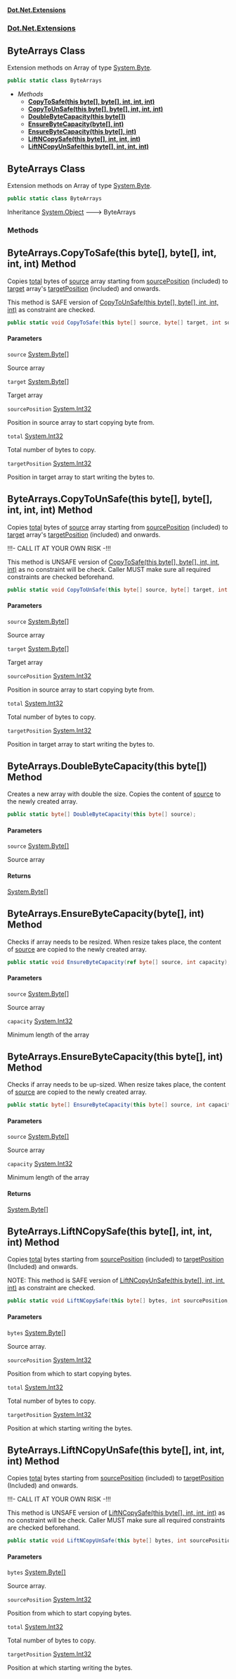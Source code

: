 #### [Dot.Net.Extensions](index.md 'index')
### [Dot.Net.Extensions](Dot.Net.Extensions.md 'Dot.Net.Extensions')

## ByteArrays Class

Extension methods on Array of type [System.Byte](https://docs.microsoft.com/en-us/dotnet/api/System.Byte 'System.Byte').

```csharp
public static class ByteArrays
```
- *Methods*
  - **[CopyToSafe(this byte[], byte[], int, int, int)](Dot.Net.Extensions.ByteArrays.md#Dot.Net.Extensions.ByteArrays.CopyToSafe(thisbyte[],byte[],int,int,int) 'Dot.Net.Extensions.ByteArrays.CopyToSafe(this byte[], byte[], int, int, int)')**
  - **[CopyToUnSafe(this byte[], byte[], int, int, int)](Dot.Net.Extensions.ByteArrays.md#Dot.Net.Extensions.ByteArrays.CopyToUnSafe(thisbyte[],byte[],int,int,int) 'Dot.Net.Extensions.ByteArrays.CopyToUnSafe(this byte[], byte[], int, int, int)')**
  - **[DoubleByteCapacity(this byte[])](Dot.Net.Extensions.ByteArrays.md#Dot.Net.Extensions.ByteArrays.DoubleByteCapacity(thisbyte[]) 'Dot.Net.Extensions.ByteArrays.DoubleByteCapacity(this byte[])')**
  - **[EnsureByteCapacity(byte[], int)](Dot.Net.Extensions.ByteArrays.md#Dot.Net.Extensions.ByteArrays.EnsureByteCapacity(byte[],int) 'Dot.Net.Extensions.ByteArrays.EnsureByteCapacity(byte[], int)')**
  - **[EnsureByteCapacity(this byte[], int)](Dot.Net.Extensions.ByteArrays.md#Dot.Net.Extensions.ByteArrays.EnsureByteCapacity(thisbyte[],int) 'Dot.Net.Extensions.ByteArrays.EnsureByteCapacity(this byte[], int)')**
  - **[LiftNCopySafe(this byte[], int, int, int)](Dot.Net.Extensions.ByteArrays.md#Dot.Net.Extensions.ByteArrays.LiftNCopySafe(thisbyte[],int,int,int) 'Dot.Net.Extensions.ByteArrays.LiftNCopySafe(this byte[], int, int, int)')**
  - **[LiftNCopyUnSafe(this byte[], int, int, int)](Dot.Net.Extensions.ByteArrays.md#Dot.Net.Extensions.ByteArrays.LiftNCopyUnSafe(thisbyte[],int,int,int) 'Dot.Net.Extensions.ByteArrays.LiftNCopyUnSafe(this byte[], int, int, int)')**

## ByteArrays Class

Extension methods on Array of type [System.Byte](https://docs.microsoft.com/en-us/dotnet/api/System.Byte 'System.Byte').

```csharp
public static class ByteArrays
```

Inheritance [System.Object](https://docs.microsoft.com/en-us/dotnet/api/System.Object 'System.Object') &#129106; ByteArrays
### Methods

<a name='Dot.Net.Extensions.ByteArrays.CopyToSafe(thisbyte[],byte[],int,int,int)'></a>

## ByteArrays.CopyToSafe(this byte[], byte[], int, int, int) Method

Copies [total](Dot.Net.Extensions.ByteArrays.md#Dot.Net.Extensions.ByteArrays.CopyToSafe(thisbyte[],byte[],int,int,int).total 'Dot.Net.Extensions.ByteArrays.CopyToSafe(this byte[], byte[], int, int, int).total') bytes of [source](Dot.Net.Extensions.ByteArrays.md#Dot.Net.Extensions.ByteArrays.CopyToSafe(thisbyte[],byte[],int,int,int).source 'Dot.Net.Extensions.ByteArrays.CopyToSafe(this byte[], byte[], int, int, int).source') array starting from 
[sourcePosition](Dot.Net.Extensions.ByteArrays.md#Dot.Net.Extensions.ByteArrays.CopyToSafe(thisbyte[],byte[],int,int,int).sourcePosition 'Dot.Net.Extensions.ByteArrays.CopyToSafe(this byte[], byte[], int, int, int).sourcePosition') (included) to [target](Dot.Net.Extensions.ByteArrays.md#Dot.Net.Extensions.ByteArrays.CopyToSafe(thisbyte[],byte[],int,int,int).target 'Dot.Net.Extensions.ByteArrays.CopyToSafe(this byte[], byte[], int, int, int).target') array's
[targetPosition](Dot.Net.Extensions.ByteArrays.md#Dot.Net.Extensions.ByteArrays.CopyToSafe(thisbyte[],byte[],int,int,int).targetPosition 'Dot.Net.Extensions.ByteArrays.CopyToSafe(this byte[], byte[], int, int, int).targetPosition') (included) and onwards.

This method is SAFE version of [CopyToUnSafe(this byte[], byte[], int, int, int)](Dot.Net.Extensions.ByteArrays.md#Dot.Net.Extensions.ByteArrays.CopyToUnSafe(thisbyte[],byte[],int,int,int) 'Dot.Net.Extensions.ByteArrays.CopyToUnSafe(this byte[], byte[], int, int, int)') 
as constraint are checked.

```csharp
public static void CopyToSafe(this byte[] source, byte[] target, int sourcePosition, int total, int targetPosition);
```
#### Parameters

<a name='Dot.Net.Extensions.ByteArrays.CopyToSafe(thisbyte[],byte[],int,int,int).source'></a>

`source` [System.Byte](https://docs.microsoft.com/en-us/dotnet/api/System.Byte 'System.Byte')[[]](https://docs.microsoft.com/en-us/dotnet/api/System.Array 'System.Array')

Source array

<a name='Dot.Net.Extensions.ByteArrays.CopyToSafe(thisbyte[],byte[],int,int,int).target'></a>

`target` [System.Byte](https://docs.microsoft.com/en-us/dotnet/api/System.Byte 'System.Byte')[[]](https://docs.microsoft.com/en-us/dotnet/api/System.Array 'System.Array')

Target array

<a name='Dot.Net.Extensions.ByteArrays.CopyToSafe(thisbyte[],byte[],int,int,int).sourcePosition'></a>

`sourcePosition` [System.Int32](https://docs.microsoft.com/en-us/dotnet/api/System.Int32 'System.Int32')

Position in source array to start copying byte from.

<a name='Dot.Net.Extensions.ByteArrays.CopyToSafe(thisbyte[],byte[],int,int,int).total'></a>

`total` [System.Int32](https://docs.microsoft.com/en-us/dotnet/api/System.Int32 'System.Int32')

Total number of bytes to copy.

<a name='Dot.Net.Extensions.ByteArrays.CopyToSafe(thisbyte[],byte[],int,int,int).targetPosition'></a>

`targetPosition` [System.Int32](https://docs.microsoft.com/en-us/dotnet/api/System.Int32 'System.Int32')

Position in target array to start writing the bytes to.

<a name='Dot.Net.Extensions.ByteArrays.CopyToUnSafe(thisbyte[],byte[],int,int,int)'></a>

## ByteArrays.CopyToUnSafe(this byte[], byte[], int, int, int) Method

Copies [total](Dot.Net.Extensions.ByteArrays.md#Dot.Net.Extensions.ByteArrays.CopyToUnSafe(thisbyte[],byte[],int,int,int).total 'Dot.Net.Extensions.ByteArrays.CopyToUnSafe(this byte[], byte[], int, int, int).total') bytes of [source](Dot.Net.Extensions.ByteArrays.md#Dot.Net.Extensions.ByteArrays.CopyToUnSafe(thisbyte[],byte[],int,int,int).source 'Dot.Net.Extensions.ByteArrays.CopyToUnSafe(this byte[], byte[], int, int, int).source') array starting from 
[sourcePosition](Dot.Net.Extensions.ByteArrays.md#Dot.Net.Extensions.ByteArrays.CopyToUnSafe(thisbyte[],byte[],int,int,int).sourcePosition 'Dot.Net.Extensions.ByteArrays.CopyToUnSafe(this byte[], byte[], int, int, int).sourcePosition') (included) to [target](Dot.Net.Extensions.ByteArrays.md#Dot.Net.Extensions.ByteArrays.CopyToUnSafe(thisbyte[],byte[],int,int,int).target 'Dot.Net.Extensions.ByteArrays.CopyToUnSafe(this byte[], byte[], int, int, int).target') array's
[targetPosition](Dot.Net.Extensions.ByteArrays.md#Dot.Net.Extensions.ByteArrays.CopyToUnSafe(thisbyte[],byte[],int,int,int).targetPosition 'Dot.Net.Extensions.ByteArrays.CopyToUnSafe(this byte[], byte[], int, int, int).targetPosition') (included) and onwards.

!!!- CALL IT AT YOUR OWN RISK -!!!

This method is UNSAFE version of [CopyToSafe(this byte[], byte[], int, int, int)](Dot.Net.Extensions.ByteArrays.md#Dot.Net.Extensions.ByteArrays.CopyToSafe(thisbyte[],byte[],int,int,int) 'Dot.Net.Extensions.ByteArrays.CopyToSafe(this byte[], byte[], int, int, int)') 
as no constraint will be check. Caller MUST make sure all required constraints are checked beforehand.

```csharp
public static void CopyToUnSafe(this byte[] source, byte[] target, int sourcePosition, int total, int targetPosition);
```
#### Parameters

<a name='Dot.Net.Extensions.ByteArrays.CopyToUnSafe(thisbyte[],byte[],int,int,int).source'></a>

`source` [System.Byte](https://docs.microsoft.com/en-us/dotnet/api/System.Byte 'System.Byte')[[]](https://docs.microsoft.com/en-us/dotnet/api/System.Array 'System.Array')

Source array

<a name='Dot.Net.Extensions.ByteArrays.CopyToUnSafe(thisbyte[],byte[],int,int,int).target'></a>

`target` [System.Byte](https://docs.microsoft.com/en-us/dotnet/api/System.Byte 'System.Byte')[[]](https://docs.microsoft.com/en-us/dotnet/api/System.Array 'System.Array')

Target array

<a name='Dot.Net.Extensions.ByteArrays.CopyToUnSafe(thisbyte[],byte[],int,int,int).sourcePosition'></a>

`sourcePosition` [System.Int32](https://docs.microsoft.com/en-us/dotnet/api/System.Int32 'System.Int32')

Position in source array to start copying byte from.

<a name='Dot.Net.Extensions.ByteArrays.CopyToUnSafe(thisbyte[],byte[],int,int,int).total'></a>

`total` [System.Int32](https://docs.microsoft.com/en-us/dotnet/api/System.Int32 'System.Int32')

Total number of bytes to copy.

<a name='Dot.Net.Extensions.ByteArrays.CopyToUnSafe(thisbyte[],byte[],int,int,int).targetPosition'></a>

`targetPosition` [System.Int32](https://docs.microsoft.com/en-us/dotnet/api/System.Int32 'System.Int32')

Position in target array to start writing the bytes to.

<a name='Dot.Net.Extensions.ByteArrays.DoubleByteCapacity(thisbyte[])'></a>

## ByteArrays.DoubleByteCapacity(this byte[]) Method

Creates a new array with double the size. Copies the content of [source](Dot.Net.Extensions.ByteArrays.md#Dot.Net.Extensions.ByteArrays.DoubleByteCapacity(thisbyte[]).source 'Dot.Net.Extensions.ByteArrays.DoubleByteCapacity(this byte[]).source') to the newly created array.

```csharp
public static byte[] DoubleByteCapacity(this byte[] source);
```
#### Parameters

<a name='Dot.Net.Extensions.ByteArrays.DoubleByteCapacity(thisbyte[]).source'></a>

`source` [System.Byte](https://docs.microsoft.com/en-us/dotnet/api/System.Byte 'System.Byte')[[]](https://docs.microsoft.com/en-us/dotnet/api/System.Array 'System.Array')

Source array

#### Returns
[System.Byte](https://docs.microsoft.com/en-us/dotnet/api/System.Byte 'System.Byte')[[]](https://docs.microsoft.com/en-us/dotnet/api/System.Array 'System.Array')

<a name='Dot.Net.Extensions.ByteArrays.EnsureByteCapacity(byte[],int)'></a>

## ByteArrays.EnsureByteCapacity(byte[], int) Method

Checks if array needs to be resized. When resize takes place, the content of [source](Dot.Net.Extensions.ByteArrays.md#Dot.Net.Extensions.ByteArrays.EnsureByteCapacity(byte[],int).source 'Dot.Net.Extensions.ByteArrays.EnsureByteCapacity(byte[], int).source')
are copied to the newly created array.

```csharp
public static void EnsureByteCapacity(ref byte[] source, int capacity);
```
#### Parameters

<a name='Dot.Net.Extensions.ByteArrays.EnsureByteCapacity(byte[],int).source'></a>

`source` [System.Byte](https://docs.microsoft.com/en-us/dotnet/api/System.Byte 'System.Byte')[[]](https://docs.microsoft.com/en-us/dotnet/api/System.Array 'System.Array')

Source array

<a name='Dot.Net.Extensions.ByteArrays.EnsureByteCapacity(byte[],int).capacity'></a>

`capacity` [System.Int32](https://docs.microsoft.com/en-us/dotnet/api/System.Int32 'System.Int32')

Minimum length of the array

<a name='Dot.Net.Extensions.ByteArrays.EnsureByteCapacity(thisbyte[],int)'></a>

## ByteArrays.EnsureByteCapacity(this byte[], int) Method

Checks if array needs to be up-sized. When resize takes place, the content of [source](Dot.Net.Extensions.ByteArrays.md#Dot.Net.Extensions.ByteArrays.EnsureByteCapacity(thisbyte[],int).source 'Dot.Net.Extensions.ByteArrays.EnsureByteCapacity(this byte[], int).source')
are copied to the newly created array.

```csharp
public static byte[] EnsureByteCapacity(this byte[] source, int capacity);
```
#### Parameters

<a name='Dot.Net.Extensions.ByteArrays.EnsureByteCapacity(thisbyte[],int).source'></a>

`source` [System.Byte](https://docs.microsoft.com/en-us/dotnet/api/System.Byte 'System.Byte')[[]](https://docs.microsoft.com/en-us/dotnet/api/System.Array 'System.Array')

Source array

<a name='Dot.Net.Extensions.ByteArrays.EnsureByteCapacity(thisbyte[],int).capacity'></a>

`capacity` [System.Int32](https://docs.microsoft.com/en-us/dotnet/api/System.Int32 'System.Int32')

Minimum length of the array

#### Returns
[System.Byte](https://docs.microsoft.com/en-us/dotnet/api/System.Byte 'System.Byte')[[]](https://docs.microsoft.com/en-us/dotnet/api/System.Array 'System.Array')

<a name='Dot.Net.Extensions.ByteArrays.LiftNCopySafe(thisbyte[],int,int,int)'></a>

## ByteArrays.LiftNCopySafe(this byte[], int, int, int) Method

Copies [total](Dot.Net.Extensions.ByteArrays.md#Dot.Net.Extensions.ByteArrays.LiftNCopySafe(thisbyte[],int,int,int).total 'Dot.Net.Extensions.ByteArrays.LiftNCopySafe(this byte[], int, int, int).total') bytes starting from [sourcePosition](Dot.Net.Extensions.ByteArrays.md#Dot.Net.Extensions.ByteArrays.LiftNCopySafe(thisbyte[],int,int,int).sourcePosition 'Dot.Net.Extensions.ByteArrays.LiftNCopySafe(this byte[], int, int, int).sourcePosition') (included) 
to [targetPosition](Dot.Net.Extensions.ByteArrays.md#Dot.Net.Extensions.ByteArrays.LiftNCopySafe(thisbyte[],int,int,int).targetPosition 'Dot.Net.Extensions.ByteArrays.LiftNCopySafe(this byte[], int, int, int).targetPosition') (Included) and onwards.

NOTE: This method is SAFE version of [LiftNCopyUnSafe(this byte[], int, int, int)](Dot.Net.Extensions.ByteArrays.md#Dot.Net.Extensions.ByteArrays.LiftNCopyUnSafe(thisbyte[],int,int,int) 'Dot.Net.Extensions.ByteArrays.LiftNCopyUnSafe(this byte[], int, int, int)') as
constraint are checked.

```csharp
public static void LiftNCopySafe(this byte[] bytes, int sourcePosition, int total, int targetPosition);
```
#### Parameters

<a name='Dot.Net.Extensions.ByteArrays.LiftNCopySafe(thisbyte[],int,int,int).bytes'></a>

`bytes` [System.Byte](https://docs.microsoft.com/en-us/dotnet/api/System.Byte 'System.Byte')[[]](https://docs.microsoft.com/en-us/dotnet/api/System.Array 'System.Array')

Source array.

<a name='Dot.Net.Extensions.ByteArrays.LiftNCopySafe(thisbyte[],int,int,int).sourcePosition'></a>

`sourcePosition` [System.Int32](https://docs.microsoft.com/en-us/dotnet/api/System.Int32 'System.Int32')

Position from which to start copying bytes.

<a name='Dot.Net.Extensions.ByteArrays.LiftNCopySafe(thisbyte[],int,int,int).total'></a>

`total` [System.Int32](https://docs.microsoft.com/en-us/dotnet/api/System.Int32 'System.Int32')

Total number of bytes to copy.

<a name='Dot.Net.Extensions.ByteArrays.LiftNCopySafe(thisbyte[],int,int,int).targetPosition'></a>

`targetPosition` [System.Int32](https://docs.microsoft.com/en-us/dotnet/api/System.Int32 'System.Int32')

Position at which starting writing the bytes.

<a name='Dot.Net.Extensions.ByteArrays.LiftNCopyUnSafe(thisbyte[],int,int,int)'></a>

## ByteArrays.LiftNCopyUnSafe(this byte[], int, int, int) Method

Copies [total](Dot.Net.Extensions.ByteArrays.md#Dot.Net.Extensions.ByteArrays.LiftNCopyUnSafe(thisbyte[],int,int,int).total 'Dot.Net.Extensions.ByteArrays.LiftNCopyUnSafe(this byte[], int, int, int).total') bytes starting from [sourcePosition](Dot.Net.Extensions.ByteArrays.md#Dot.Net.Extensions.ByteArrays.LiftNCopyUnSafe(thisbyte[],int,int,int).sourcePosition 'Dot.Net.Extensions.ByteArrays.LiftNCopyUnSafe(this byte[], int, int, int).sourcePosition') (included) 
to [targetPosition](Dot.Net.Extensions.ByteArrays.md#Dot.Net.Extensions.ByteArrays.LiftNCopyUnSafe(thisbyte[],int,int,int).targetPosition 'Dot.Net.Extensions.ByteArrays.LiftNCopyUnSafe(this byte[], int, int, int).targetPosition') (Included) and onwards.

!!!- CALL IT AT YOUR OWN RISK -!!!

This method is UNSAFE version of [LiftNCopySafe(this byte[], int, int, int)](Dot.Net.Extensions.ByteArrays.md#Dot.Net.Extensions.ByteArrays.LiftNCopySafe(thisbyte[],int,int,int) 'Dot.Net.Extensions.ByteArrays.LiftNCopySafe(this byte[], int, int, int)') 
as no constraint will be check. Caller MUST make sure all required constraints are checked beforehand.

```csharp
public static void LiftNCopyUnSafe(this byte[] bytes, int sourcePosition, int total, int targetPosition);
```
#### Parameters

<a name='Dot.Net.Extensions.ByteArrays.LiftNCopyUnSafe(thisbyte[],int,int,int).bytes'></a>

`bytes` [System.Byte](https://docs.microsoft.com/en-us/dotnet/api/System.Byte 'System.Byte')[[]](https://docs.microsoft.com/en-us/dotnet/api/System.Array 'System.Array')

Source array.

<a name='Dot.Net.Extensions.ByteArrays.LiftNCopyUnSafe(thisbyte[],int,int,int).sourcePosition'></a>

`sourcePosition` [System.Int32](https://docs.microsoft.com/en-us/dotnet/api/System.Int32 'System.Int32')

Position from which to start copying bytes.

<a name='Dot.Net.Extensions.ByteArrays.LiftNCopyUnSafe(thisbyte[],int,int,int).total'></a>

`total` [System.Int32](https://docs.microsoft.com/en-us/dotnet/api/System.Int32 'System.Int32')

Total number of bytes to copy.

<a name='Dot.Net.Extensions.ByteArrays.LiftNCopyUnSafe(thisbyte[],int,int,int).targetPosition'></a>

`targetPosition` [System.Int32](https://docs.microsoft.com/en-us/dotnet/api/System.Int32 'System.Int32')

Position at which starting writing the bytes.